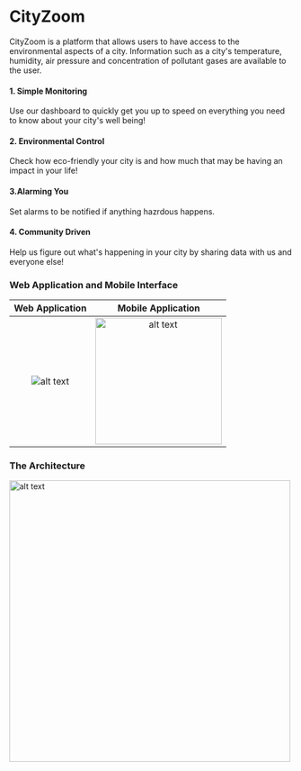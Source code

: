 # CityZoom

CityZoom is a platform that allows users to have access to the environmental aspects of a city. Information such as a city's temperature, humidity, air pressure and concentration of pollutant gases are available to the user.

#### 1. Simple Monitoring
Use our dashboard to quickly get you up to speed on everything you need to know about your city's well being!

#### 2. Environmental Control
Check how eco-friendly your city is and how much that may be having an impact in your life!

#### 3.Alarming You
Set alarms to be notified if anything hazrdous happens.

#### 4. Community Driven
Help us figure out what's happening in your city by sharing data with us and everyone else!


### Web Application and Mobile Interface


Web Application            |  Mobile Application
:-------------------------:|:-------------------------:
<img src="https://user-images.githubusercontent.com/23279460/80323101-32744380-8821-11ea-9c55-f638e361a745.png" alt="alt text">  |  <img  width="225" src="https://user-images.githubusercontent.com/23279460/80323434-4751d680-8823-11ea-8706-b5e1d63a3c22.jpg" alt="alt text" >


### The Architecture

<img src="https://user-images.githubusercontent.com/23279460/80323518-c21af180-8823-11ea-914c-5c7e8afbc3cb.png" alt="alt text"  width="500">

